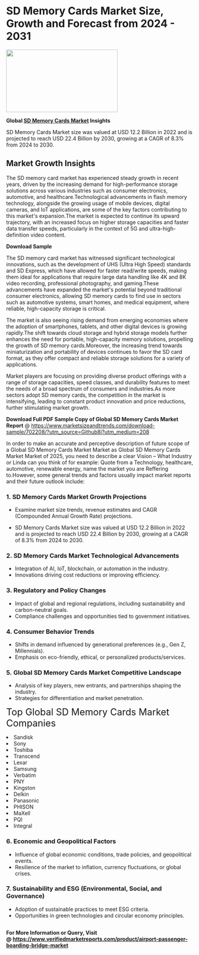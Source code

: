 <H1>SD Memory Cards Market Size, Growth and Forecast from 2024 - 2031</H1><img class="aligncenter size-medium wp-image-584254" src="https://thirdeyenews.in/wp-content/uploads/2024/09/Global-Market-Research-300x168.jpeg" alt="" width="300" height="168" /><p><strong>Global&nbsp;<a href="https://www.marketsizeandtrends.com/download-sample/702208/?utm_source=Github8j?utm_medium=208">SD Memory Cards Market</a> Insights</strong></p><p>SD Memory Cards Market size was valued at USD 12.2 Billion in 2022 and is projected to reach USD 22.4 Billion by 2030, growing at a CAGR of 8.3% from 2024 to 2030.</p><p><h2>Market Growth Insights</h2> <p>The SD memory card market has experienced steady growth in recent years, driven by the increasing demand for high-performance storage solutions across various industries such as consumer electronics, automotive, and healthcare.Technological advancements in flash memory technology, alongside the growing usage of mobile devices, digital cameras, and IoT applications, are some of the key factors contributing to this market's expansion.The market is expected to continue its upward trajectory, with an increased focus on higher storage capacities and faster data transfer speeds, particularly in the context of 5G and ultra-high-definition video content.</p> <p><strong>Download Sample</strong></p> <p>The SD memory card market has witnessed significant technological innovations, such as the development of UHS (Ultra High Speed) standards and SD Express, which have allowed for faster read/write speeds, making them ideal for applications that require large data handling like 4K and 8K video recording, professional photography, and gaming.These advancements have expanded the market's potential beyond traditional consumer electronics, allowing SD memory cards to find use in sectors such as automotive systems, smart homes, and medical equipment, where reliable, high-capacity storage is critical.</p> <p>The market is also seeing rising demand from emerging economies where the adoption of smartphones, tablets, and other digital devices is growing rapidly.The shift towards cloud storage and hybrid storage models further enhances the need for portable, high-capacity memory solutions, propelling the growth of SD memory cards.Moreover, the increasing trend towards miniaturization and portability of devices continues to favor the SD card format, as they offer compact and reliable storage solutions for a variety of applications.</p> <p>Market players are focusing on providing diverse product offerings with a range of storage capacities, speed classes, and durability features to meet the needs of a broad spectrum of consumers and industries.As more sectors adopt SD memory cards, the competition in the market is intensifying, leading to constant product innovation and price reductions, further stimulating market growth.</p> <p><span class=""><strong>Download Full PDF Sample Copy of Global SD Memory Cards Market Report</strong> @ <a href="https://www.marketsizeandtrends.com/download-sample/702208/?utm_source=Github8j?utm_medium=208" target="_blank">https://www.marketsizeandtrends.com/download-sample/702208/?utm_source=Github8j?utm_medium=208</a></span></p><p>In order to make an accurate and perceptive description of future scope of a Global&nbsp;SD Memory Cards Market Market as Global&nbsp;SD Memory Cards Market Market of 2025, you need to describe a clear Vision &ndash; What Industry or Linda can you think of for example: Quote from a Technology, healthcare, automotive, renewable energy, name the market you are Reffering to.However, some general trends and factors usually impact market reports and their future outlook include:</p><h3>1.&nbsp;<strong>SD Memory Cards Market Growth Projections</strong></h3><ul><li>Examine market size trends, revenue estimates and CAGR (Compounded Annual Growth Rate) projections.</li><li><p>SD Memory Cards Market size was valued at USD 12.2 Billion in 2022 and is projected to reach USD 22.4 Billion by 2030, growing at a CAGR of 8.3% from 2024 to 2030.</p></li></ul><h3>2.&nbsp;<strong>SD Memory Cards Market Technological Advancements</strong></h3><ul><li>Integration of AI, IoT, blockchain, or automation in the industry.</li><li>Innovations driving cost reductions or improving efficiency.</li></ul><h3>3.&nbsp;<strong>Regulatory and Policy Changes</strong></h3><ul><li>Impact of global and regional regulations, including sustainability and carbon-neutral goals.</li><li>Compliance challenges and opportunities tied to government initiatives.</li></ul><h3>4.&nbsp;<strong>Consumer Behavior Trends</strong></h3><ul><li>Shifts in demand influenced by generational preferences (e.g., Gen Z, Millennials).</li><li>Emphasis on eco-friendly, ethical, or personalized products/services.</li></ul><h3>5.&nbsp;<strong>Global SD Memory Cards Market Competitive Landscape</strong></h3><ul><li>Analysis of key players, new entrants, and partnerships shaping the industry.</li><li>Strategies for differentiation and market penetration.</li></ul><p data-pm-slice="1 1 []"><span style="color: inherit; font-family: inherit; font-size: 25px;">Top Global SD Memory Cards Market Companies</span></p><div class="" data-test-id=""><p><li>Sandisk</li><li> Sony</li><li> Toshiba</li><li> Transcend</li><li> Lexar</li><li> Samsung</li><li> Verbatim</li><li> PNY</li><li> Kingston</li><li> Delkin</li><li> Panasonic</li><li> PHISON</li><li> MaXell</li><li> PQI</li><li> Integral</li></p></div><h3>6.&nbsp;<strong>Economic and Geopolitical Factors</strong></h3><ul><li>Influence of global economic conditions, trade policies, and geopolitical events.</li><li>Resilience of the market to inflation, currency fluctuations, or global crises.</li></ul><h3>7.&nbsp;<strong>Sustainability and ESG (Environmental, Social, and Governance)</strong></h3><ul><li>Adoption of sustainable practices to meet ESG criteria.</li><li>Opportunities in green technologies and circular economy principles.</li></ul><h2><strong style="font-size: 14px;">For More Information or Query, Visit @&nbsp;</strong><a style="background-color: #ffffff; font-size: 14px;" href="https://www.marketsizeandtrends.com/report/sd-memory-cards-market/" target="_blank">https://www.verifiedmarketreports.com/product/airport-passenger-boarding-bridge-market</a></h2>